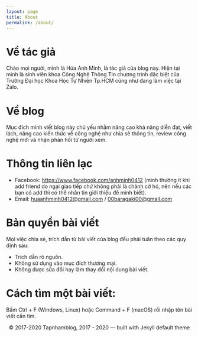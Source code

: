 ```yaml
---
layout: page
title: About
permalink: /about/
---
```


<script async src="//pagead2.googlesyndication.com/pagead/js/adsbygoogle.js"></script>
<script>
  (adsbygoogle = window.adsbygoogle || []).push({
    google_ad_client: "ca-pub-9249300980094732",
    enable_page_level_ads: true
  });
</script>

<link rel="icon" type="image/png" href="https://tapnhamblog.github.io/_img/HuaAnhMinh.ico">

# Về tác giả
Chào mọi người, mình là Hứa Anh Minh, là tác giả của blog này. Hiện tại mình là sinh viên khoa Công Nghệ Thông Tin chương trình đặc biệt của Trường Đại học Khoa Học Tự Nhiên Tp.HCM cũng như đang làm việc tại Zalo.

# Về blog
Mục đích mình viết blog này chủ yếu nhằm nâng cao khả năng diễn đạt, viết lách, nâng cao kiến thức về công nghệ như chia sẻ thông tin, review công nghệ mới và nhận phản hồi từ người xem.

# Thông tin liên lạc
* Facebook: <a href="https://www.facebook.com/anhminh0412">https://www.facebook.com/anhminh0412</a> (mình thường ít khi add friend do ngại giao tiếp chứ không phải là chảnh cờ hó, nên nếu các bạn có add thì có thể nhắn tin giới thiệu để mình biết).
* Email: <a href="huaanhminh0412@gmail.com">huaanhminh0412@gmail.com</a> / <a href="00baragaki00@gmail.com">00baragaki00@gmail.com</a>

# Bản quyền bài viết
Mọi việc chia sẻ, trích dẫn từ bài viết của blog đều phải tuân theo các quy định sau:
* Trích dẫn rõ nguồn.
* Không sử dụng vào mục đích thương mại.
* Không được sửa đổi hay làm thay đổi nội dung bài viết.

# Cách tìm một bài viết:
Bấm Ctrl + F (Windows, Linux) hoặc Command + F (macOS) rồi nhập tên bài viết cần tìm.

<p style="text-align:center;">
© 2017-2020 Tapnhamblog, 2017 - 2020 — built with Jekyll default theme
</p>